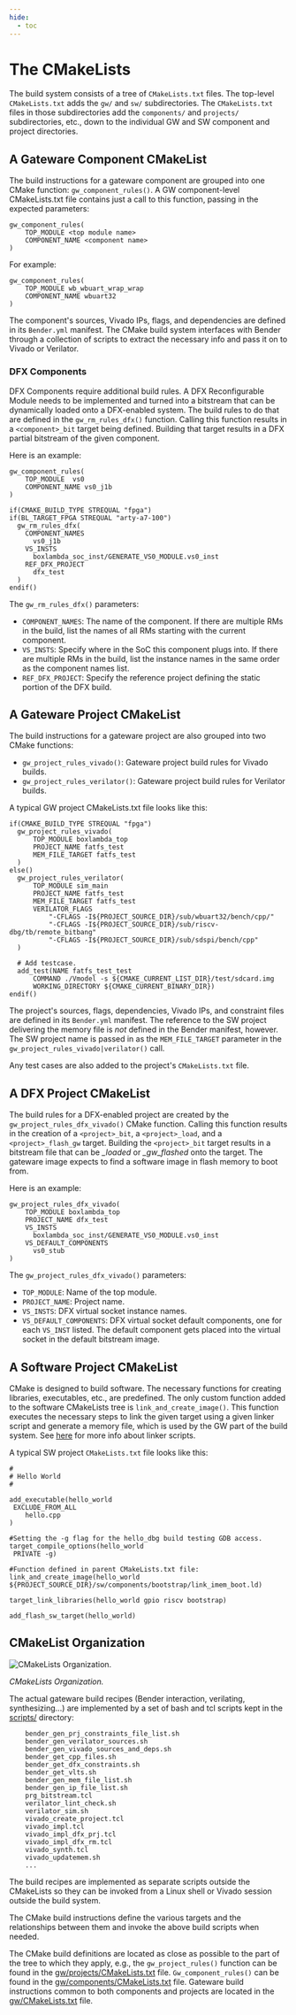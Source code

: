 ```yaml
---
hide:
  - toc
---
```


# The CMakeLists

The build system consists of a tree of `CMakeLists.txt` files. The top-level `CMakeLists.txt` adds the `gw/` and `sw/` subdirectories. The `CMakeLists.txt` files in those subdirectories add the `components/` and `projects/` subdirectories, etc., down to the individual GW and SW component and project directories.

## A Gateware Component CMakeList

The build instructions for a gateware component are grouped into one CMake function: `gw_component_rules()`. A GW component-level CMakeLists.txt file contains just a call to this function, passing in the expected parameters:

```
gw_component_rules(
    TOP_MODULE <top module name>
    COMPONENT_NAME <component name>
)
```

For example:

```
gw_component_rules(
    TOP_MODULE wb_wbuart_wrap_wrap
    COMPONENT_NAME wbuart32
)
```

The component's sources, Vivado IPs, flags, and dependencies are defined in its `Bender.yml` manifest. The CMake build system interfaces with Bender through a collection of scripts to extract the necessary info and pass it on to Vivado or Verilator.

### DFX Components

DFX Components require additional build rules. A DFX Reconfigurable Module needs to be implemented and turned into a bitstream that can be dynamically loaded onto a DFX-enabled system. The build rules to do that are defined in the `gw_rm_rules_dfx()` function. Calling this function results in a `<component>_bit` target being defined. Building that target results in a DFX partial bitstream of the given component.

Here is an example:

```
gw_component_rules(
    TOP_MODULE  vs0
    COMPONENT_NAME vs0_j1b
)

if(CMAKE_BUILD_TYPE STREQUAL "fpga")
if(BL_TARGET_FPGA STREQUAL "arty-a7-100")
  gw_rm_rules_dfx(
    COMPONENT_NAMES
      vs0_j1b
    VS_INSTS
      boxlambda_soc_inst/GENERATE_VS0_MODULE.vs0_inst
    REF_DFX_PROJECT
      dfx_test
  )
endif()
```

The `gw_rm_rules_dfx()` parameters:

- `COMPONENT_NAMES`: The name of the component. If there are multiple RMs in the build, list the names of all RMs starting with the current component.
- `VS_INSTS`: Specify where in the SoC this component plugs into. If there are multiple RMs in the build, list the instance names in the same order as the component names list.
- `REF_DFX_PROJECT`: Specify the reference project defining the static portion of the DFX build.

## A Gateware Project CMakeList

The build instructions for a gateware project are also grouped into two CMake functions:

- `gw_project_rules_vivado()`: Gateware project build rules for Vivado builds.
- `gw_project_rules_verilator()`: Gateware project build rules for Verilator builds.

A typical GW project CMakeLists.txt file looks like this:

```
if(CMAKE_BUILD_TYPE STREQUAL "fpga")
  gw_project_rules_vivado(
      TOP_MODULE boxlambda_top
      PROJECT_NAME fatfs_test
      MEM_FILE_TARGET fatfs_test
  )
else()
  gw_project_rules_verilator(
      TOP_MODULE sim_main
      PROJECT_NAME fatfs_test
      MEM_FILE_TARGET fatfs_test
      VERILATOR_FLAGS
          "-CFLAGS -I${PROJECT_SOURCE_DIR}/sub/wbuart32/bench/cpp/"
          "-CFLAGS -I${PROJECT_SOURCE_DIR}/sub/riscv-dbg/tb/remote_bitbang"
          "-CFLAGS -I${PROJECT_SOURCE_DIR}/sub/sdspi/bench/cpp"
  )

  # Add testcase.
  add_test(NAME fatfs_test_test
      COMMAND ./Vmodel -s ${CMAKE_CURRENT_LIST_DIR}/test/sdcard.img
      WORKING_DIRECTORY ${CMAKE_CURRENT_BINARY_DIR})
endif()
```

The project's sources, flags, dependencies, Vivado IPs, and constraint files are defined in its `Bender.yml` manifest. The reference to the SW project delivering the memory file is *not* defined in the Bender manifest, however. The SW project name is passed in as the `MEM_FILE_TARGET` parameter in the `gw_project_rules_vivado|verilator()` call.

Any test cases are also added to the project's `CMakeLists.txt` file.

## A DFX Project CMakeList

The build rules for a DFX-enabled project are created by the `gw_project_rules_dfx_vivado()` CMake function. Calling this function results in the creation of a `<project>_bit`, a `<project>_load`, and a `<project>_flash_gw` target. Building the `<project>_bit` target results in a bitstream file that can be *_loaded* or *_gw_flashed* onto the target. The gateware image expects to find a software image in flash memory to boot from.

Here is an example:

```
gw_project_rules_dfx_vivado(
    TOP_MODULE boxlambda_top
    PROJECT_NAME dfx_test
    VS_INSTS
      boxlambda_soc_inst/GENERATE_VS0_MODULE.vs0_inst
    VS_DEFAULT_COMPONENTS
      vs0_stub
)
```

The `gw_project_rules_dfx_vivado()` parameters:

- `TOP_MODULE`: Name of the top module.
- `PROJECT_NAME`: Project name.
- `VS_INSTS`: DFX virtual socket instance names.
- `VS_DEFAULT_COMPONENTS`: DFX virtual socket default components, one for each `VS_INST` listed. The default component gets placed into the virtual socket in the default bitstream image.

## A Software Project CMakeList

CMake is designed to build software. The necessary functions for creating libraries, executables, etc., are predefined. The only custom function added to the software CMakeLists tree is `link_and_create_image()`. This function executes the necessary steps to link the given target using a given linker script and generate a memory file, which is used by the GW part of the build system. See [here](build_sys_linker_script.md) for more info about linker scripts.

A typical SW project `CMakeLists.txt` file looks like this:

```
#
# Hello World
#

add_executable(hello_world
 EXCLUDE_FROM_ALL
    hello.cpp
)

#Setting the -g flag for the hello_dbg build testing GDB access.
target_compile_options(hello_world
 PRIVATE -g)

#Function defined in parent CMakeLists.txt file:
link_and_create_image(hello_world ${PROJECT_SOURCE_DIR}/sw/components/bootstrap/link_imem_boot.ld)

target_link_libraries(hello_world gpio riscv bootstrap)

add_flash_sw_target(hello_world)

```

## CMakeList Organization

![CMakeLists Organization.](assets/CMakeLists_Org.png)

*CMakeLists Organization.*

The actual gateware build recipes (Bender interaction, verilating, synthesizing...) are implemented by a set of bash and tcl scripts kept in the [scripts/](https://github.com/epsilon537/boxlambda/tree/master/scripts) directory:

```
    bender_gen_prj_constraints_file_list.sh
    bender_gen_verilator_sources.sh
    bender_gen_vivado_sources_and_deps.sh
    bender_get_cpp_files.sh
    bender_get_dfx_constraints.sh
    bender_get_vlts.sh
    bender_gen_mem_file_list.sh
    bender_gen_ip_file_list.sh
    prg_bitstream.tcl
    verilator_lint_check.sh
    verilator_sim.sh
    vivado_create_project.tcl
    vivado_impl.tcl
    vivado_impl_dfx_prj.tcl
    vivado_impl_dfx_rm.tcl
    vivado_synth.tcl
    vivado_updatemem.sh
    ...
```

The build recipes are implemented as separate scripts outside the CMakeLists so they can be invoked from a Linux shell or Vivado session outside the build system.

The CMake build instructions define the various targets and the relationships between them and invoke the above build scripts when needed.

The CMake build definitions are located as close as possible to the part of the tree to which they apply, e.g., the `gw_project_rules()` function can be found in the [gw/projects/CMakeLists.txt](https://github.com/epsilon537/boxlambda/blob/master/gw/projects/CMakeLists.txt) file. `Gw_component_rules()` can be found in the [gw/components/CMakeLists.txt](https://github.com/epsilon537/boxlambda/blob/master/gw/components/CMakeLists.txt) file. Gateware build instructions common to both components and projects are located in the [gw/CMakeLists.txt](https://github.com/epsilon537/boxlambda/blob/master/gw/CMakeLists.txt) file.

